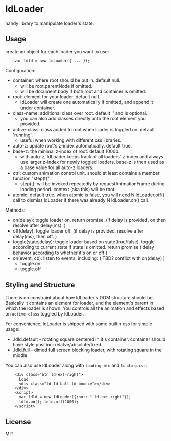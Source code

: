 # ldLoader

handy library to manipulate loader's state.


## Usage

create an object for each loader you want to use:

````
    var ldld = new ldLoader({ ... });
````

Configuration:
 * container: where root should be put in. default null.
   - will be root.parentNode if omitted.
   - will be document.body if both root and container is omitted.
 * root: element for your loader. default null.
   - ldLoader will create one automatically if omitted, and append it under container.
 * class-name: additional class over root. default '' and is optional.
   - you can also add classes directly onto the root element you provided.
 * active-class: class added to root when loader is toggled on. default 'running'.
   - useful when working with different css libraries.
 * auto-z: update root's z-index automatically. default true.
 * base-z: the minimal z-index of root. default 10000.
   - with auto-z, ldLoader keeps track of all loaders' z-index and always use larger z-index for newly toggled loaders. base-z is then used as a base value for all auto-z loaders.
 * ctrl: custom animation control unit. should at least contains a member function "step(t)".
   - step(t): will be invoked repeatedly by requestAnimationFrame during loading period. context (aka this) will be root.
 * atomic: default true. when atomic is false, you will need N ldLoader.off() call to dismiss ldLoader if there was already N ldLoader.on() call.

Methods:
 * on(delay): toggle loader on. return promise. (if delay is provided, on then resolve after delay(ms). )
 * off(delay): toggle loader off. (if delay is provided, resolve after delay(ms), then off. )
 * toggle(state,delay): toggle loader based on state(true/false). toggle according to current state if state is omitted. return promise ( delay behavior according to whether it's on or off )
 * on(event, cb): listen to events, including: ( TBD? conflict with on(delay) )
   - toggle.on
   - toggle.off

## Styling and Structure

There is no constraint about how ldLoader's DOM structure should be. Basically it contains an element for loader, and the element's parent in which the loader is shown. You controls all the animation and effects based on ```active-class``` toggled by ldLoader.

For convenience, ldLoader is shipped with some builtin css for simple usage:

 * .ldld.default - rotating square centered in it's container. container should have style position: relatve/absolute/fixed.
 * .ldld.full - dimed full screen blocking loader, with rotating square in the middle.

You can also use ldLoader along with ```loading-btn``` and ```loading.css```:

```
    <div class="btn ld-ext-right">
      Load
      <div class="ld ld-ball ld-bounce"></div>
    </div>
    <script>
      var ldld = new ldLoader({root: ".ld-ext-right"});
      ldld.on(); ldld.off(1000);
    </script>
```
 

## License

MIT
